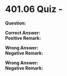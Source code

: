 # 401.06 Quiz -

**Question:**

**Correct Answer:**\
**Positive Remark:**

**Wrong Answer:**\
**Negative Remark:**

**Wrong Answer:**\
**Negative Remark:**
